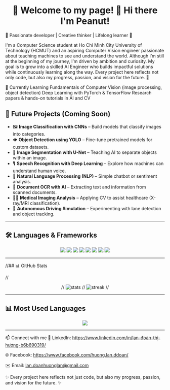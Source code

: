 <h1 align="center"> 
  👋 Welcome to my page! 🌸 Hi there I'm Peanut!
</h1>

🌸 Passionate developer | Creative thinker | Lifelong learner 🌸

I'm a Computer Science student at Ho Chi Minh City University of Technology (HCMUT) and an aspiring Computer Vision engineer passionate about teaching machines to see and understand the world. Although I’m still at the beginning of my journey, I’m driven by ambition and curiosity. My goal is to grow into a skilled AI Engineer who builds impactful solutions while continuously learning along the way. Every project here reflects not only code, but also my progress, passion, and vision for the future. 🚀

🌱 Currently Learning
Fundamentals of Computer Vision (image processing, object detection)
Deep Learning with PyTorch & TensorFlow
Research papers & hands-on tutorials in AI and CV

## 🎯 Future Projects (Coming Soon)
- 🖼️ **Image Classification with CNNs** – Build models that classify images into categories.  
- 👁️ **Object Detection using YOLO** – Fine-tune pretrained models for custom datasets.  
- 🧠 **Image Segmentation with U-Net** – Teaching AI to separate objects within an image.  
- 🎙️ **Speech Recognition with Deep Learning** – Explore how machines can understand human voice.  
- 💬 **Natural Language Processing (NLP)** – Simple chatbot or sentiment analysis.  
- 🧾 **Document OCR with AI** – Extracting text and information from scanned documents.  
- 🧑‍⚕️ **Medical Imaging Analysis** – Applying CV to assist healthcare (X-ray/MRI classification).  
- 🚗 **Autonomous Driving Simulation** – Experimenting with lane detection and object tracking.  

---

## 🛠️ Languages & Frameworks  

<p align="center">
  
  <!-- Programming Languages -->
  <img src="https://img.shields.io/badge/Python-3776AB?style=for-the-badge&logo=python&logoColor=white"/>
  <img src="https://img.shields.io/badge/C++-00599C?style=for-the-badge&logo=cplusplus&logoColor=white"/>
  
  <!-- AI / ML Frameworks -->
  <img src="https://img.shields.io/badge/TensorFlow-FF6F00?style=for-the-badge&logo=tensorflow&logoColor=white"/>
  <img src="https://img.shields.io/badge/PyTorch-EE4C2C?style=for-the-badge&logo=pytorch&logoColor=white"/>
  <img src="https://img.shields.io/badge/OpenCV-5C3EE8?style=for-the-badge&logo=opencv&logoColor=white"/>
  
  <!-- Tools -->
  <img src="https://img.shields.io/badge/Git-F05032?style=for-the-badge&logo=git&logoColor=white"/>
  <img src="https://img.shields.io/badge/GitHub-181717?style=for-the-badge&logo=github&logoColor=white"/>
  <img src="https://img.shields.io/badge/VSCode-0078d7?style=for-the-badge&logo=visual-studio-code&logoColor=white"/>

</p>

---

//## 📊 GitHub Stats  

//<p align="center">
 // <img src="https://github-readme-stats.vercel.app/api?username=YOUR_USERNAME&show_icons=true&theme=radical" alt="stats"/>
 // <img src="https://github-readme-streak-stats.herokuapp.com/?user=huonglandoan&theme=radical" alt="streak"/>
//</p>

---

## 📊 Most Used Languages  

<p align="center">
  <img src="https://github-readme-stats.vercel.app/api/top-langs/?username=huonglandoan&layout=compact&theme=radical" />
</p>

---
📫 Connect with me
💼 LinkedIn: https://www.linkedin.com/in/lan-đoàn-thị-hương-b6b690319/

🌐 Facebook: https://www.facebook.com/huong.lan.ddoan/

✉️ Email: lan.doanhuonglan@gmail.com


✨ Every project here reflects not just code, but also my progress, passion, and vision for the future. ✨
